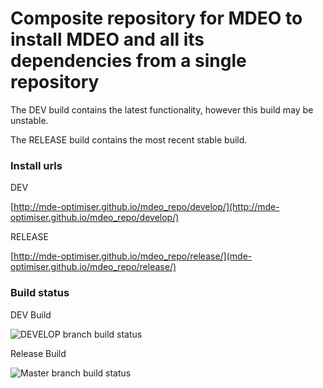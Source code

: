 # Composite repository for MDEO to install MDEO and all its dependencies from a single repository

The DEV build contains the latest functionality, however this build may be unstable.

The RELEASE build contains the most recent stable build.

### Install urls

DEV

[http://mde-optimiser.github.io/mdeo_repo/develop/](http://mde-optimiser.github.io/mdeo_repo/develop/)

RELEASE

[http://mde-optimiser.github.io/mdeo_repo/release/](mde-optimiser.github.io/mdeo_repo/release/)

### Build status

DEV Build

![DEVELOP branch build status](https://travis-ci.org/mde-optimiser/mde_optimiser.svg?branch=develop)

Release Build

![Master branch build status](https://travis-ci.org/mde-optimiser/mde_optimiser.svg?branch=master)
